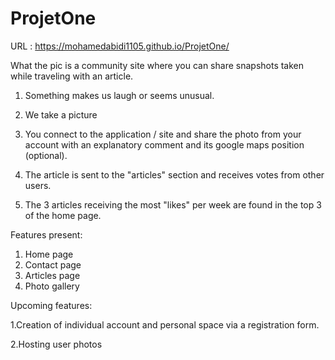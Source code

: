 # ProjetOne
URL : https://mohamedabidi1105.github.io/ProjetOne/

What the pic is a community site where you can share snapshots taken while traveling with an article.

1) Something makes us laugh or seems unusual.

2) We take a picture

3) You connect to the application / site and share the photo from your account with an explanatory comment and its google maps position (optional).

4) The article is sent to the "articles" section and receives votes from other users.

5) The 3 articles receiving the most "likes" per week are found in the top 3 of the home page.

Features present:

1) Home page
2) Contact page
3) Articles page
4) Photo gallery

Upcoming features:

1.Creation of individual account and personal space via a registration form.

2.Hosting user photos
